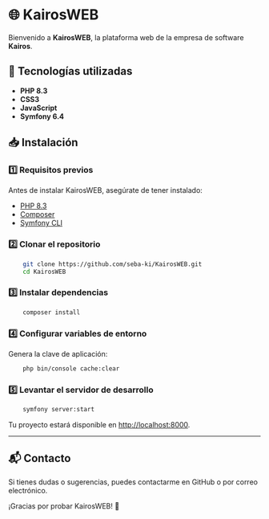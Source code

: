 # 🌐 KairosWEB

Bienvenido a **KairosWEB**, la plataforma web de la empresa de software **Kairos**. 

## 🚀 Tecnologías utilizadas
- **PHP 8.3**
- **CSS3**
- **JavaScript**
- **Symfony 6.4**

## 📥 Instalación

### 1️⃣ Requisitos previos
Antes de instalar KairosWEB, asegúrate de tener instalado:
- [PHP 8.3](https://www.php.net/downloads)
- [Composer](https://getcomposer.org/download/)
- [Symfony CLI](https://symfony.com/download)

### 2️⃣ Clonar el repositorio
```bash
    git clone https://github.com/seba-ki/KairosWEB.git
    cd KairosWEB
```

### 3️⃣ Instalar dependencias
```bash
    composer install
```

### 4️⃣ Configurar variables de entorno

Genera la clave de aplicación:
```bash
    php bin/console cache:clear
```

### 5️⃣ Levantar el servidor de desarrollo
```bash
    symfony server:start
```
Tu proyecto estará disponible en [http://localhost:8000](http://localhost:8000).

---
## 📬 Contacto
Si tienes dudas o sugerencias, puedes contactarme en GitHub o por correo electrónico. 

¡Gracias por probar KairosWEB! 🚀
